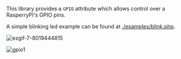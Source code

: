 This library provides a `GPIO` attribute which allows control over a RasperryPI's GPIO pins.

A simple blinking led example can be found at [./examples/blink.php](./examples/blink.php).

![ezgif-7-8019444815](https://user-images.githubusercontent.com/6891346/152222230-e504eaa4-e014-4c91-ae56-3d4376b1d3d2.gif)

![gpio1](https://user-images.githubusercontent.com/6891346/152225115-782f0313-d525-4d5f-9b5c-cecd32fdd865.png)
